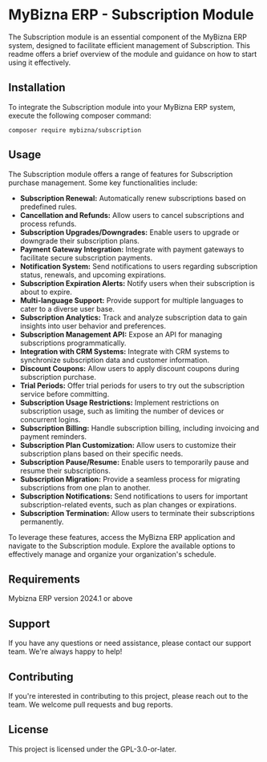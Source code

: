 # MyBizna ERP - Subscription Module

The Subscription module is an essential component of the MyBizna ERP system, designed to facilitate efficient management of Subscription. This readme offers a brief overview of the module and guidance on how to start using it effectively.

## Installation 
To integrate the Subscription module into your MyBizna ERP system, execute the following composer command:

```
composer require mybizna/subscription
```

## Usage
The Subscription module offers a range of features for Subscription purchase management. Some key functionalities include:

- **Subscription Renewal:** Automatically renew subscriptions based on predefined rules.
- **Cancellation and Refunds:** Allow users to cancel subscriptions and process refunds.
- **Subscription Upgrades/Downgrades:** Enable users to upgrade or downgrade their subscription plans.
- **Payment Gateway Integration:** Integrate with payment gateways to facilitate secure subscription payments.
- **Notification System:** Send notifications to users regarding subscription status, renewals, and upcoming expirations.
- **Subscription Expiration Alerts:** Notify users when their subscription is about to expire.
- **Multi-language Support:** Provide support for multiple languages to cater to a diverse user base.
- **Subscription Analytics:** Track and analyze subscription data to gain insights into user behavior and preferences.
- **Subscription Management API:** Expose an API for managing subscriptions programmatically.
- **Integration with CRM Systems:** Integrate with CRM systems to synchronize subscription data and customer information.
- **Discount Coupons:** Allow users to apply discount coupons during subscription purchase.
- **Trial Periods:** Offer trial periods for users to try out the subscription service before committing.
- **Subscription Usage Restrictions:** Implement restrictions on subscription usage, such as limiting the number of devices or concurrent logins.
- **Subscription Billing:** Handle subscription billing, including invoicing and payment reminders.
- **Subscription Plan Customization:** Allow users to customize their subscription plans based on their specific needs.
- **Subscription Pause/Resume:** Enable users to temporarily pause and resume their subscriptions.
- **Subscription Migration:** Provide a seamless process for migrating subscriptions from one plan to another.
- **Subscription Notifications:** Send notifications to users for important subscription-related events, such as plan changes or expirations.
- **Subscription Termination:** Allow users to terminate their subscriptions permanently.


To leverage these features, access the MyBizna ERP application and navigate to the Subscription module. Explore the available options to effectively manage and organize your organization's schedule.

## Requirements
Mybizna ERP version 2024.1 or above

## Support
If you have any questions or need assistance, please contact our support team. We're always happy to help!

## Contributing
If you're interested in contributing to this project, please reach out to the team. We welcome pull requests and bug reports.

## License
This project is licensed under the GPL-3.0-or-later.
